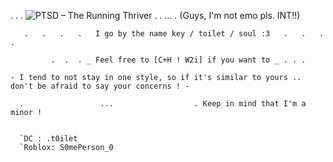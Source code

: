 .       .       .       ![PTSD – The Running Thriver](https://github.com/user-attachments/assets/ae923177-7df5-4f42-8be2-51c649666d10)        .        .    ...
.                     (Guys, I'm not emo pls. INT!!)


       .   .   .   .   I go by the name key / toilet / soul :3   .   .   .   .

             .  .  . _ Feel free to [C+H ! W2i] if you want to _ . . . 

    - I tend to not stay in one style, so if it's similar to yours .. don't be afraid to say your concerns ! -

      .                 ...                  . Keep in mind that I'm a minor ! 


      `DC : .t0ilet 
      `Roblox: S0mePerson_0
